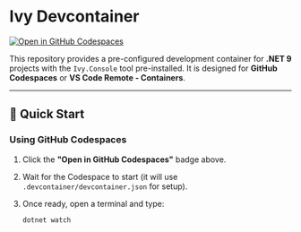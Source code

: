 # Ivy Devcontainer

[![Open in GitHub Codespaces](https://github.com/codespaces/badge.svg)](https://github.com/codespaces/new?hide_repo_select=true&ref=main&repo=Ivy-Interactive%2FIvy-Devcontainer&machine=standardLinux32gb&devcontainer_path=.devcontainer%2Fdevcontainer.json&location=WestUs2)

This repository provides a pre-configured development container for **.NET 9** projects with the `Ivy.Console` tool pre-installed. It is designed for **GitHub Codespaces** or **VS Code Remote - Containers**.

---

## 🚀 Quick Start

### **Using GitHub Codespaces**
1. Click the **"Open in GitHub Codespaces"** badge above.
2. Wait for the Codespace to start (it will use `.devcontainer/devcontainer.json` for setup).
3. Once ready, open a terminal and type:

   ```bash
   dotnet watch
   ``` 
